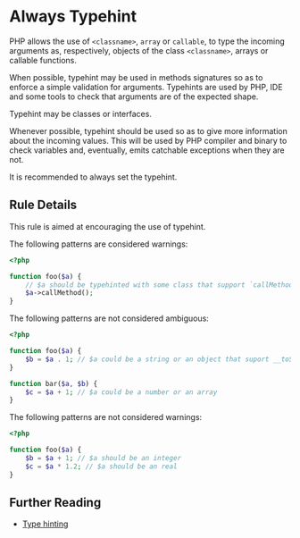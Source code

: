 <!-- Good Practices -->
# Always Typehint

PHP allows the use of `<classname>`, `array` or `callable`, to type the incoming arguments as, respectively, objects of the class `<classname>`, arrays or callable functions. 

When possible, typehint may be used in methods signatures so as to enforce a simple validation for arguments. Typehints are used by PHP, IDE and some tools to check that arguments are of the expected shape. 

Typehint may be classes or interfaces. 

Whenever possible, typehint should be used so as to give more information about the incoming values. This will be used by PHP compiler and binary to check variables and, eventually, emits catchable exceptions when they are not. 

It is recommended to always set the typehint.

## Rule Details

This rule is aimed at encouraging the use of typehint.

The following patterns are considered warnings:

```php
<?php

function foo($a) {
	// $a should be typehinted with some class that support `callMethod` method.
	$a->callMethod();
}

```

The following patterns are not considered ambiguous:

```php
<?php

function foo($a) {
	$b = $a . 1; // $a could be a string or an object that suport __toString()
}

function bar($a, $b) {
	$c = $a + 1; // $a could be a number or an array
}

```

The following patterns are not considered warnings:

```php
<?php

function foo($a) {
	$b = $a + 1; // $a should be an integer
	$c = $a * 1.2; // $a should be an real
}


```


## Further Reading

* [Type hinting]



[Type hinting]: http://php.net/language.oop5.typehinting
